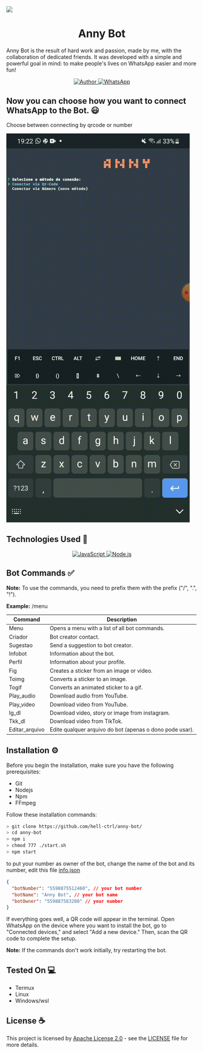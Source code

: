 <img align="center" src="https://user-images.githubusercontent.com/74038190/225813708-98b745f2-7d22-48cf-9150-083f1b00d6c9.gif"></img>
<h1 align="center">Anny Bot</h1>

<p>Anny Bot is the result of hard work and passion, made by me, with the collaboration of dedicated friends. It was developed with a simple and powerful goal in mind: to make people's lives on WhatsApp easier and more fun!</p>

<p align="center">
  <a href="https://github.com/hell-ctrl">
    <img src="https://img.shields.io/badge/hell-ctrl-cyan.svg?style=for-the-badge&logo=github" alt="Author">
  </a>
    <a href="https://wa.me/559887583208">
    <img src="https://img.shields.io/badge/WhatsApp-25D366?style=for-the-badge&logo=whatsapp&logoColor=white" alt="WhatsApp">
  </a>
</p>

<h2>Now you can choose how you want to connect WhatsApp to the Bot. 😃</h2>
<p>Choose between connecting by qrcode or number</p>
<img src="assets/preview.gif"></img>

<h2>Technologies Used 🤔</h2>

<p align="center">
  <a href="https://www.javascript.com">
    <img src="https://user-images.githubusercontent.com/74038190/212257454-16e3712e-945a-4ca2-b238-408ad0bf87e6.gif" style="width: 70px" alt="JavaScript">
  </a>
  <a href="https://nodejs.org/">
    <img src="https://user-images.githubusercontent.com/74038190/212257460-738ff738-247f-4445-a718-cdd0ca76e2db.gif" style="width: 60px" alt="Node.js">
  </a>
</p>


<h2>Bot Commands ✅</h2>

<p><strong>Note:</strong> To use the commands, you need to prefix them with the prefix ("/", ".", "!").</p>

<p><strong>Example:</strong> /menu</p>

<table>
  <thead>
    <tr>
      <th>Command</th>
      <th>Description</th>
    </tr>
  </thead>
  <tbody>
    <tr>
      <td>Menu</td>
      <td>Opens a menu with a list of all bot commands.</td>
    </tr>
    <tr>
      <td>Criador</td>
      <td>Bot creator contact.</td>
    </tr>
    <tr>
      <td>Sugestao</td>
      <td>Send a suggestion to bot creator.</td>
    </tr>
    <tr>
      <td>Infobot</td>
      <td>Information about the bot.</td>
    </tr>
    <tr>
      <td>Perfil</td>
      <td>Information about your profile.</td>
    </tr>
    <tr>
      <td>Fig</td>
      <td>Creates a sticker from an image or video.</td>
    </tr>
    <tr>
      <td>Toimg</td>
      <td>Converts a sticker to an image.</td>
    </tr>
    <tr>
      <td>Togif</td>
      <td>Converts an animated sticker to a gif.</td>
    </tr>
    <tr>
      <td>Play_audio</td>
      <td>Download audio from YouTube.</td>
    </tr>
    <tr>
      <td>Play_video</td>
      <td>Download video from YouTube.</td>
    </tr>
    <tr>
      <td>Ig_dl</td>
      <td>Download video, story or image from instagram.</td>
    </tr>
    <tr>
      <td>Tkk_dl</td>
      <td>Download video from TikTok.</td>
    </tr>
    <tr>
      <td>Editar_arquivo</td>
      <td>Edite qualquer arquivo do bot (apenas o dono pode usar).</td>
    </tr>
  </tbody>
</table>


<h2>Installation ⚙️</h2>

<p>Before you begin the installation, make sure you have the following prerequisites:</p>

<ul>
  <li>Git</li>
  <li>Nodejs</li>
  <li>Npm</li>
  <li>FFmpeg</li>
</ul>

<p>Follow these installation commands:</p>

``` bash
> git clone https://github.com/hell-ctrl/anny-bot/
> cd anny-bot
> npm i
> chmod 777 ./start.sh
> npm start
```

<p>to put your number as owner of the bot, change the name of the bot and its number, edit this file <a href="src/configs/info.json">info.json</a></p>

``` json
{
  "botNumber": "5598875512460", // your bot number
  "botName": "Anny Bot", // your bot name
  "botOwner": "559887583208" // your number
}
```

<p>If everything goes well, a QR code will appear in the terminal. Open WhatsApp on the device where you want to install the bot, go to "Connected devices," and select "Add a new device." Then, scan the QR code to complete the setup.</p>

<p><strong>Note:</strong> If the commands don't work initially, try restarting the bot.</p>

<h2>Tested On 💻</h2>

<ul>
  <li>Termux</li>
  <li>Linux</li>
  <li>Windows/wsl</li>
</ul>

<h2>License ☕</h2>

This project is licensed by [Apache License 2.0](https://www.apache.org/licenses/LICENSE-2.0) - see the [LICENSE](LICENSE) file for more details.



